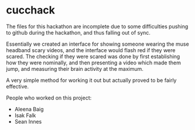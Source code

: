 # cucchack

The files for this hackathon are incomplete due to some difficulties pushing to github during the hackathon, and thus falling out of sync.

Essentially we created an interface for showing someone wearing the muse headband scary videos, and the interface would flash red if they were scared. The checking if they were scared was done by first establishing how they were nominally, and then presenting a video which made them jump, and measuring their brain activity at the maximum.

A very simple method for working it out but actually proved to be fairly effective.

People who worked on this project:

* Aleena Baig
* Isak Falk
* Sean Innes
